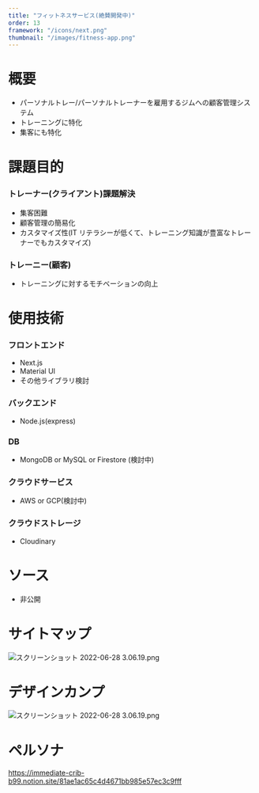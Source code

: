 ```yaml
---
title: "フィットネスサービス(絶賛開発中)"
order: 13
framework: "/icons/next.png"
thumbnail: "/images/fitness-app.png"
---
```


# 概要

- パーソナルトレー/パーソナルトレーナーを雇用するジムへの顧客管理システム
- トレーニングに特化
- 集客にも特化

# 課題目的

### トレーナー(クライアント)課題解決

- 集客困難
- 顧客管理の簡易化
- カスタマイズ性(IT リテラシーが低くて、トレーニング知識が豊富なトレーナーでもカスタマイズ)

### トレーニー(顧客)

- トレーニングに対するモチベーションの向上

# 使用技術

### フロントエンド

- Next.js
- Material UI
- その他ライブラリ検討

### バックエンド

- Node.js(express)

### DB

- MongoDB or MySQL or Firestore (検討中)

### クラウドサービス

- AWS or GCP(検討中)

### クラウドストレージ

- Cloudinary

# ソース

- 非公開

# サイトマップ

![スクリーンショット 2022-06-28 3.06.19.png](/images/fitness-app/sitemap.png)

# デザインカンプ

![スクリーンショット 2022-06-28 3.06.19.png](/images/fitness-app/design.png)

# ペルソナ

https://immediate-crib-b99.notion.site/81ae1ac65c4d4671bb985e57ec3c9fff
